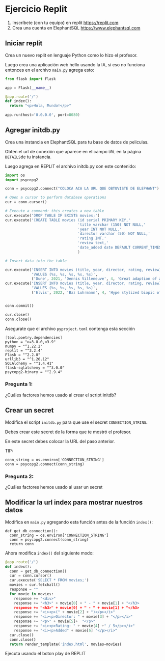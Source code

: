 # Ejercicio Replit

1. Inscríbete (con tu equipo) en replit https://replit.com
2. Crea una cuenta en ElephantSQL https://www.elephantsql.com


## Iniciar replit

Crea un nuevo replit en lenguaje Python como lo hizo el profesor.

Luego crea una aplicación web hello usando la IA, si eso no funciona entonces en el archivo `main.py` agrega esto:

```python
from flask import Flask

app = Flask(__name__)

@app.route('/')
def index():
  return "<p>Hola, Mundo!</p>"
  
app.run(host='0.0.0.0', port=8080)
```

## Agregar initdb.py

Crea una instancia en ElephantSQL para tu base de datos de peliculas.

Obten el url de conexión que aparece en el campo `URL` en la página `DETAILS`de tu instancia.

Luego agrega en REPLIT el archivo initdb.py con este contenido:

```python
import os
import psycopg2

conn = psycopg2.connect("COLOCA ACA LA URL QUE OBTUVISTE DE ELEPHANT")

# Open a cursor to perform database operations
cur = conn.cursor()

# Execute a command: this creates a new table
cur.execute('DROP TABLE IF EXISTS movies;')
cur.execute('CREATE TABLE movies (id serial PRIMARY KEY,'
                                 'title varchar (150) NOT NULL,'
                                 'year INT NOT NULL,'
                                 'director varchar (50) NOT NULL,'
                                 'rating INT,'
                                 'review text,'
                                 'date_added date DEFAULT CURRENT_TIMESTAMP);'
                                 )

# Insert data into the table

cur.execute('INSERT INTO movies (title, year, director, rating, review)'
            'VALUES (%s, %s, %s, %s, %s)',
            ('Dune', 2021, 'Dennis Villeneuve', 4, 'Great adaption of a cassic sci-fi novel'))
cur.execute('INSERT INTO movies (title, year, director, rating, review)'
            'VALUES (%s, %s, %s, %s, %s)',
            ('Elvis', 2022, 'Baz Luhrmann', 4, 'Hype stylized biopic of the King'))


conn.commit()

cur.close()
conn.close()
```

Asegurate que el archivo `pyproject.toml` contenga esta sección

```
[tool.poetry.dependencies]
python = ">=3.8.0,<3.9"
numpy = "^1.22.2"
replit = "^3.2.4"
Flask = "^2.2.0"
urllib3 = "^1.26.12"
SQLAlchemy = "^1.4.41"
flask-sqlalchemy = "^3.0.0"
psycopg2-binary = "^2.9.4"
```


### Pregunta 1:

¿Cuáles factores hemos usado al crear el script initdb?

## Crear un secret

Modifica el script `initdb.py` para que use el secret `CONNECTION_STRING`.

Debes crear este secret de la forma que te mostró el profesor.

En este secret debes colocar la URL del paso anterior.

TIP:

```
conn_string = os.environ['CONNECTION_STRING']
conn = psycopg2.connect(conn_string)
```


### Pregunta 2:

¿Cuáles factores hemos usado al usar un secret


## Modificar la url index para mostrar nuestros datos

Modifica en `main.py` agregando esta función antes de la función `index()`:

```
def get_db_connection():
  conn_string = os.environ['CONNECTION_STRING']
  conn = psycopg2.connect(conn_string)
  return conn
```

Ahora modifica `index()` del siguiente modo:

```python
@app.route('/')
def index():
  conn = get_db_connection()
  cur = conn.cursor()
  cur.execute('SELECT * FROM movies;')
  movies = cur.fetchall()
  response = ""
  for movie in movies:
    response += "<div>"
    response += "<h3>" + movie[0] + " - " + movie[1] + "</h3>
    response += "<h3>" + movie[0] + " - " + movie[1] + "</h3>
    response += "<i><p>(" + movie[2] + ")</p></i>"
    response += "<i><p>Director: " + movie[3] + "</p></i>"
    response += "<p>" + movie[5]+  "</p>"
    response += "<i><p>Rating: " + movie[4] +" / 5</p></i>"
    response += "<i><p>Added" + movie[6] "</p></i>"
  cur.close()
  conn.close()
  return render_template('index.html', movies=movies)
```

Ejecuta usando el boton play de REPLIT

